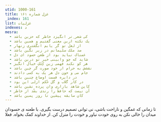 ```yaml
---
utid: 1000-161
title: غزل شماره ۱۶۱
_index: 161
list: غزلیات
indexes: د
mesra:
  - کی شعر ِتر انگیزد خاطر که حزین باشد
  - یک نکته ازین معنی گفتیم و همین باشد
  - از لعل تو گر یابم انگشتری زنهار
  - صد ملک سلیمانم در زیر نگین باشد
  - غمناک نباید بود از طعن حسود ای دل
  - شاید که چو وابینی خیر تو درین باشد
  - هر کو نکند فهمی زین کِلکِ خیال انگیز
  - نقشش به حرام ار خود صورت گر چین باشد
  - جام می و خون دل هر یک به کسی دادند
  - در دایره قسمت اوضاع چنین باشد
  - در کار گلاب و گل حُکم ازلی این بود
  - کاین شاهد بازاری وان پرده نشین باشد
  - آن نیست که حافظ را رندی بشُد از خاطر
  - کان سابقه پیشین تا روز پسین باشد
---
```

تا زمانی که غمگین و ناراحت باشی، نی توانی تصمیم درست بگیری. با طعنه ی حسودان میدان را خالی نکن به روی خودت نیاور و خودت را مترل کن. از خداوند کمک بخواه. فعلا
